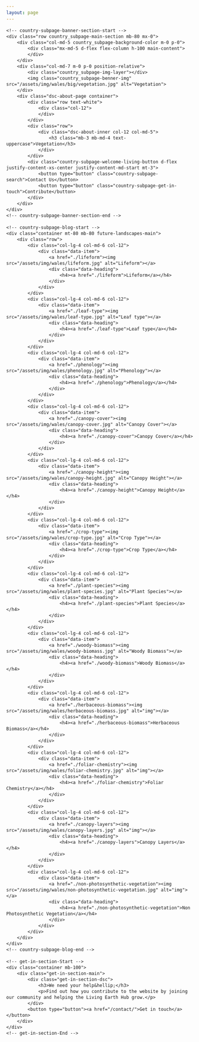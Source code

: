 ```yaml
---
layout: page
---
```


    <!-- country-subpage-banner-section-start -->
    <div class="row country_subpage-main-section mb-80 mx-0">
        <div class="col-md-5 country_subpage-background-color m-0 p-0">
            <div class="mx-md-5 d-flex flex-column h-100 main-content">
            </div>
        </div>
        <div class="col-md-7 m-0 p-0 position-relative">
            <div class="country_subpage-img-layer"></div>
            <img class="country_subpage-benner-img" src="/assets/img/wales/big/vegetation.jpg" alt="Vegetation">
        </div>
        <div class="dsc-about-page container">
            <div class="row text-white">
                <div class="col-12">
                </div>
            </div>
            <div class="row">
                <div class="dsc-about-inner col-12 col-md-5">
                    <h3 class="mb-3 mb-md-4 text-uppercase">Vegetation</h3>
                </div>
            </div>
            <div class="country-subpage-welcome-living-button d-flex justify-content-xs-center justify-content-md-start mt-3">
                <button type="button" class="country-subpage-search">Contact Us</button>
                <button type="button" class="country-subpage-get-in-touch">Contribute</button>
            </div>
        </div>
    </div>
    <!-- country-subpage-banner-section-end -->

    <!-- country-subpage-blog-start -->
    <div class="container mt-80 mb-80 future-landscapes-main">
        <div class="row">
            <div class="col-lg-4 col-md-6 col-12">
                <div class="data-item">
                    <a href="./lifeform"><img src="/assets/img/wales/lifeform.jpg" alt="Lifeform"></a>
                    <div class="data-heading">
                        <h4><a href="./lifeform">Lifeform</a></h4>
                    </div>
                </div>
            </div>
            <div class="col-lg-4 col-md-6 col-12">
                <div class="data-item">
                    <a href="./leaf-type"><img src="/assets/img/wales/leaf-type.jpg" alt="Leaf type"></a>
                    <div class="data-heading">
                        <h4><a href="./leaf-type">Leaf type</a></h4>
                    </div>
                </div>
            </div>
            <div class="col-lg-4 col-md-6 col-12">
                <div class="data-item">
                    <a href="./phenology"><img src="/assets/img/wales/phenology.jpg" alt="Phenology"></a>
                    <div class="data-heading">
                        <h4><a href="./phenology">Phenology</a></h4>
                    </div>
                </div>
            </div>
            <div class="col-lg-4 col-md-6 col-12">
                <div class="data-item">
                    <a href="./canopy-cover"><img src="/assets/img/wales/canopy-cover.jpg" alt="Canopy Cover"></a>
                    <div class="data-heading">
                        <h4><a href="./canopy-cover">Canopy Cover</a></h4>
                    </div>
                </div>
            </div>
            <div class="col-lg-4 col-md-6 col-12">
                <div class="data-item">
                    <a href="./canopy-height"><img src="/assets/img/wales/canopy-height.jpg" alt="Canopy Height"></a>
                    <div class="data-heading">
                        <h4><a href="./canopy-height">Canopy Height</a></h4>
                    </div>
                </div>
            </div>
            <div class="col-lg-4 col-md-6 col-12">
                <div class="data-item">
                    <a href="./crop-type"><img src="/assets/img/wales/crop-type.jpg" alt="Crop Type"></a>
                    <div class="data-heading">
                        <h4><a href="./crop-type">Crop Type</a></h4>
                    </div>
                </div>
            </div>
            <div class="col-lg-4 col-md-6 col-12">
                <div class="data-item">
                    <a href="./plant-species"><img src="/assets/img/wales/plant-species.jpg" alt="Plant Species"></a>
                    <div class="data-heading">
                        <h4><a href="./plant-species">Plant Species</a></h4>
                    </div>
                </div>
            </div>
            <div class="col-lg-4 col-md-6 col-12">
                <div class="data-item">
                    <a href="./woody-biomass"><img src="/assets/img/wales/woody-biomass.jpg" alt="Woody Biomass"></a>
                    <div class="data-heading">
                        <h4><a href="./woody-biomass">Woody Biomass</a></h4>
                    </div>
                </div>
            </div>
            <div class="col-lg-4 col-md-6 col-12">
                <div class="data-item">
                    <a href="./herbaceous-biomass"><img src="/assets/img/wales/herbaceous-biomass.jpg" alt="img"></a>
                    <div class="data-heading">
                        <h4><a href="./herbaceous-biomass">Herbaceous Biomass</a></h4>
                    </div>
                </div>
            </div>
            <div class="col-lg-4 col-md-6 col-12">
                <div class="data-item">
                    <a href="./foliar-chemistry"><img src="/assets/img/wales/foliar-chemistry.jpg" alt="img"></a>
                    <div class="data-heading">
                        <h4><a href="./foliar-chemistry">Foliar Chemistry</a></h4>
                    </div>
                </div>
            </div>
            <div class="col-lg-4 col-md-6 col-12">
                <div class="data-item">
                    <a href="./canopy-layers"><img src="/assets/img/wales/canopy-layers.jpg" alt="img"></a>
                    <div class="data-heading">
                        <h4><a href="./canopy-layers">Canopy Layers</a></h4>
                    </div>
                </div>
            </div>
            <div class="col-lg-4 col-md-6 col-12">
                <div class="data-item">
                    <a href="./non-photosynthetic-vegetation"><img src="/assets/img/wales/non-photosynthetic-vegetation.jpg" alt="img"></a>
                    <div class="data-heading">
                        <h4><a href="./non-photosynthetic-vegetation">Non Photosynthetic Vegetation</a></h4>
                    </div>
                </div>
            </div>
        </div>
    </div>
    <!-- country-subpage-blog-end -->

    <!-- get-in-section-Start -->
    <div class="container mb-100">
        <div class="get-in-section-main">
            <div class="get-in-section-dsc">
                <h3>We need your help&hellip;</h3>
                <p>Find out how you contribute to the website by joining our community and helping the Living Earth Hub grow.</p>
            </div>
            <button type="button"><a href="/contact/">Get in touch</a></button>
        </div>
    </div>
    <!-- get-in-section-End -->



